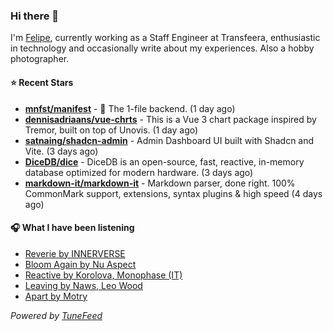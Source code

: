### Hi there 👋

I'm [Felipe](https://felipevm.com), currently working as a Staff Engineer at Transfeera, enthusiastic in technology and occasionally write about my experiences. Also a hobby photographer.

#### ⭐ Recent Stars
- **[mnfst/manifest](https://github.com/mnfst/manifest)** - 🦚 The 1-file backend.  (1 day ago)
- **[dennisadriaans/vue-chrts](https://github.com/dennisadriaans/vue-chrts)** - This is a Vue 3 chart package inspired by Tremor, built on top of Unovis. (1 day ago)
- **[satnaing/shadcn-admin](https://github.com/satnaing/shadcn-admin)** - Admin Dashboard UI built with Shadcn and Vite. (3 days ago)
- **[DiceDB/dice](https://github.com/DiceDB/dice)** - DiceDB is an open-source, fast, reactive, in-memory database optimized for modern hardware. (3 days ago)
- **[markdown-it/markdown-it](https://github.com/markdown-it/markdown-it)** - Markdown parser, done right. 100% CommonMark support, extensions, syntax plugins &amp; high speed (4 days ago)

#### 🎧 What I have been listening
- [Reverie by INNERVERSE](https://open.spotify.com/track/64fXwFNr6wKQLAjFTYDvbe)
- [Bloom Again by Nu Aspect](https://open.spotify.com/track/6sZYTNw51HHsYNEvVrJWPe)
- [Reactive by Korolova, Monophase (IT)](https://open.spotify.com/track/5B3WvKA7ga5HTeganKqZdE)
- [Leaving by Naws, Leo Wood](https://open.spotify.com/track/3yVsJMfcWrASEI4Fv7stRe)
- [Apart by Motry](https://open.spotify.com/track/2zJtuEOs2or23S15AHOUtq)

_Powered by [TuneFeed](https://tunefeed.app?ref=github.com)_
